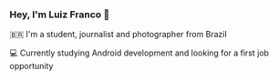 ### Hey, I'm Luiz Franco 👋

🇧🇷 I'm a student, journalist and photographer from Brazil 

💻 Currently studying Android development and looking for a first job opportunity
